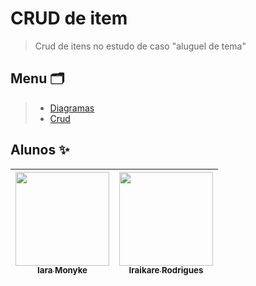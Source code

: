 # CRUD de item

> Crud de itens no estudo de caso "aluguel de tema"

## Menu 🗂

> - [Diagramas](https://github.com/iraikare/Apoo-CRUD-itens/tree/master/Diagramas )
> - [Crud](https://github.com/iraikare/Apoo-CRUD-itens/tree/master/Apoo )

## Alunos ✨
| [<img align="center" src="https://avatars.githubusercontent.com/u/99852137?v=4" width=150><br><sub>Iara Monyke</sub>](https://github.com/iaramonyke) |  [<img src="https://avatars.githubusercontent.com/u/101957823?v=4" width=150><br><sub>Iraikare Rodrigues</sub>](https://github.com/iraikare) </div>|
| :---: | :---: | 
